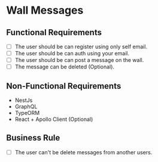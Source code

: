 # Wall Messages

## Functional Requirements

- [ ] The user should be can register using only self email.
- [ ] The user should be can auth using your email.
- [ ] The user should be can post a message on the wall.
- [ ] The message can be deleted (Optional).

## Non-Functional Requirements

- NestJs
- GraphQL
- TypeORM
- React + Apollo Client (Optional)

## Business Rule

- [ ] The user can't be delete messages from another users.
